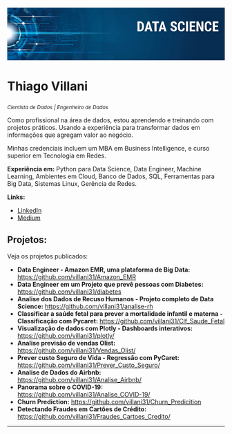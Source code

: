 <p align="center">
  <img src="banner.png" >
</p>

# Thiago Villani
<sub>*Cientista de Dados | Engenheiro de Dados*</sub>

Como profissional na área de dados, estou aprendendo e treinando com projetos práticos. Usando a experiência para transformar dados em informações que agregam valor ao negócio.

Minhas credenciais incluem um MBA em Business Intelligence, e curso superior em Tecnologia em Redes.

**Experiência em:** Python para Data Science, Data Engineer, Machine Learning, Ambientes em Cloud, Banco de Dados, SQL, Ferramentas para Big Data, Sistemas Linux, Gerência de Redes.

**Links:**
* [LinkedIn](https://www.linkedin.com/in/thiagovillani)
* [Medium](https://medium.com/@iamthiagovillani)


## Projetos:
Veja os projetos publicados:

* **Data Engineer - Amazon EMR, uma plataforma de Big Data:** https://github.com/villani31/Amazon_EMR
* **Data Engineer em um Projeto que prevê pessoas com Diabetes:** https://github.com/villani31/diabetes
* **Analise dos Dados de Recuso Humanos - Projeto completo de Data Science:** https://github.com/villani31/analise-rh
* **Classificar a saúde fetal para prever a mortalidade infantil e materna - Classificação com Pycaret:** https://github.com/villani31/Clf_Saude_Fetal
* **Visualização de dados com Plotly - Dashboards interativos:** https://github.com/villani31/plotly/
* **Analise previsão de vendas Olist:** https://github.com/villani31/Vendas_Olist/
* **Prever custo Seguro de Vida - Regressão com PyCaret:** https://github.com/villani31/Prever_Custo_Seguro/
* **Analise de Dados do Airbnb:** https://github.com/villani31/Analise_Airbnb/
* **Panorama sobre o COVID-19:** https://github.com/villani31/Analise_COVID-19/
* **Churn Prediction:** https://github.com/villani31/Churn_Predicition
* **Detectando Fraudes em Cartões de Crédito:** https://github.com/villani31/Fraudes_Cartoes_Credito/
---
